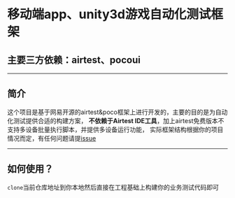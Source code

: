 # 移动端app、unity3d游戏自动化测试框架

## 主要三方依赖：airtest、pocoui

---

## 简介
这个项目是基于网易开源的airtest&poco框架上进行开发的，主要的目的是为自动化测试提供合适的构建方案，
**不依赖于Airtest IDE工具**，加上airtest免费版本不支持多设备批量执行脚本，并提供多设备运行功能，
实际框架结构根据你的项目情况而定，有任何问题请提[issue](https://github.com/leafyin/mobile-u3d-test/issues)

---

## 如何使用？
`clone`当前仓库地址到你本地然后直接在工程基础上构建你的业务测试代码即可